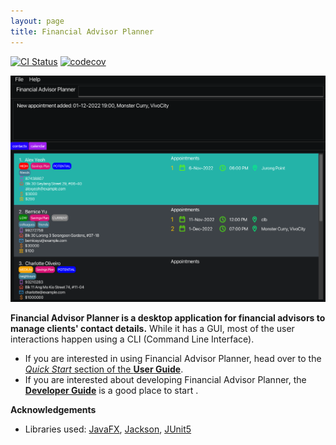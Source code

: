 ```yaml
---
layout: page
title: Financial Advisor Planner
---
```


[![CI Status](https://github.com/AY2223S1-CS2103T-W09-2/tp/workflows/Java%20CI/badge.svg)](https://github.com/AY2223S1-CS2103T-W09-2/tp/actions)
[![codecov](https://codecov.io/gh/AY2223S1-CS2103T-W09-2/tp/branch/master/graph/badge.svg?token=UFZ3FQBSRS)](https://codecov.io/gh/AY2223S1-CS2103T-W09-2/tp)


![Ui](images/Ui.png)

**Financial Advisor Planner is a desktop application for financial advisors to manage clients' contact details.** While it has a GUI, most of the user interactions happen using a CLI (Command Line Interface).

* If you are interested in using Financial Advisor Planner, head over to the [_Quick Start_ section of the **User Guide**](https://ay2223s1-cs2103t-w09-2.github.io/tp/UserGuide.html#quick-start).
* If you are interested about developing Financial Advisor Planner, the [**Developer Guide**](https://ay2223s1-cs2103t-w09-2.github.io/tp/DeveloperGuide.html) is a good place to start .


**Acknowledgements**

* Libraries used: [JavaFX](https://openjfx.io/), [Jackson](https://github.com/FasterXML/jackson), [JUnit5](https://github.com/junit-team/junit5)
